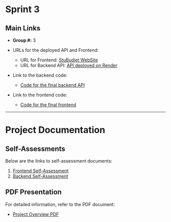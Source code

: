 # Sprint 3 

## Main Links

- **Group #:** 3

- URLs for the deployed API and Frontend:
  - URL for Frontend: [StuBudjet WebSite](https://stu-budget-website.onrender.com/)
  - URL for Backend API: [API deployed on Render](https://stu-budget-website-backend.onrender.com/)  

- Link to the backend code:   
  - [Code for the final backend API](https://github.com/oiivantsov/stu-budget-website/tree/backend-render/backend)  
- Link to the frontend code:    
  - [Code for the final frontend](https://github.com/oiivantsov/stu-budget-website/tree/main/frontend)    


---

# Project Documentation

## Self-Assessments

Below are the links to self-assessment documents:

1. [Frontend Self-Assessment](./self_assessments/frontend.md)
2. [Backend Self-Assessment](./self_assessments/backend.md)

## PDF Presentation

For detailed information, refer to the PDF document:

- [Project Overview PDF](./STU-budget-sprint-3.pdf)
